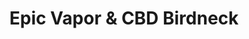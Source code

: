 ---
title: "Epic Vapor & CBD Birdneck"
url: /virginia-beach/epic-vapor-and-cbd-birdneck/
shop: e-cigarette
---